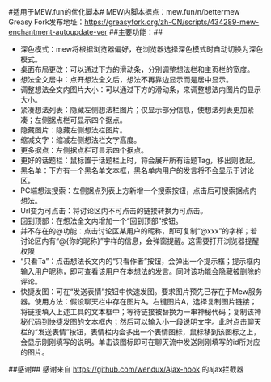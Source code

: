 #适用于MEW.fun的优化脚本#
 MEW内脚本据点：mew.fun/n/bettermew
 Greasy Fork发布地址：https://greasyfork.org/zh-CN/scripts/434289-mew-enchantment-autoupdate-ver
##主要功能：##
* 深色模式：mew将根据浏览器偏好，在浏览器选择深色模式时自动切换为深色模式。
* 桌面布局更改：可以通过下方的滑动条，分别调整想法栏和主页栏的宽度。
* 想法全文居中：点开想法全文后，想法不再靠边显示而是居中显示。
* 调整想法全文内图片大小：可以通过下方的滑动条，来调整想法内图片的显示大小。
* 紧凑想法列表：隐藏左侧想法栏图片；仅显示部分信息，使想法列表更加紧凑；左侧据点栏可显示四个据点。
* 隐藏图片：隐藏左侧想法栏图片。
* 缩减文字：缩减左侧想法栏文字高度。
* 更多据点：左侧据点栏可显示四个据点。
* 更好的话题栏：鼠标置于话题栏上时，将会展开所有话题Tag，移出则收起。
* 黑名单：下方有一个黑名单文本框，黑名单内用户的发言将不会显示于讨论区。
* PC端想法搜索：左侧据点列表上方新增一个搜索按钮，点击后可搜索据点内想法。
* Url变为可点击：将讨论区内不可点击的链接转换为可点击。
* 回到顶部：在想法全文内增加一个“回到顶部”按钮。
* 并不存在的@功能：点击讨论区某用户的昵称，即可复制“@xxx”的字样；若讨论区内有“@{你的昵称}”字样的信息，会弹窗提醒。这需要打开浏览器提醒权限
* “只看Ta”：点击想法长文内的“只看作者”按钮，会弹出一个提示框；提示框内输入用户昵称，即可查看该用户在本想法的发言。同时该功能会隐藏被删除的评论。
* 快捷发图：可在“发送表情”按钮中快速发图。要求图片预先已存在于Mew服务器。使用方法：假设聊天栏中存在图片A。右键图片A，选择复制图片链接；将链接填入上述工具的文本框中；等待链接被替换为一串神秘代码；复制该神秘代码到快捷发图的文本框内；然后可以输入小一段说明文字。此时点击聊天栏的“发送表情”按钮，表情栏内会多出一个表情图标，鼠标移到该图标之上，会显示刚刚填写的说明。单击该图标即可在聊天流中发送刚刚填写的id所对应的图片。

##感谢##
感谢来自 https://github.com/wendux/Ajax-hook 的ajax拦截器
